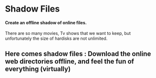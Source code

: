 # Shadow Files
#### Create an offline shadow of online files.
There are so many movies, Tv shows that we want to keep, but unfortunately the size of hardisks are not unlimited.
## Here comes shadow files : Download the online web directories offline, and feel the fun of everything (virtually)
